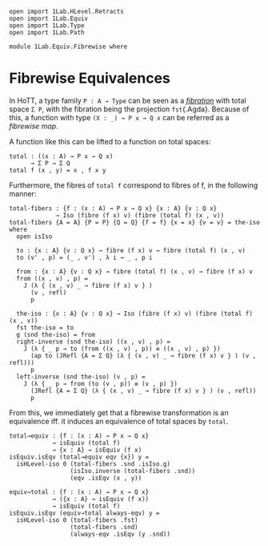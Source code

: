 ```
open import 1Lab.HLevel.Retracts
open import 1Lab.Equiv
open import 1Lab.Type
open import 1Lab.Path

module 1Lab.Equiv.Fibrewise where
```

# Fibrewise Equivalences

In HoTT, a type family `P : A → Type` can be seen as a [_fibration_]
with total space `Σ P`, with the fibration being the projection
`fst`{.Agda}. Because of this, a function with type `(X : _) → P x → Q
x` can be referred as a _fibrewise map_.

[_fibration_]: https://ncatlab.org/nlab/show/fibration

A function like this can be lifted to a function on total spaces:

<!--
```
private variable
  ℓ : Level
  A B : Type ℓ
  P Q : A → Type ℓ
```
-->

```
total : ((x : A) → P x → Q x)
      → Σ P → Σ Q
total f (x , y) = x , f x y
```

Furthermore, the fibres of `total f` correspond to fibres of f, in the
following manner:

```
total-fibers : {f : (x : A) → P x → Q x} {x : A} {v : Q x}
             → Iso (fibre (f x) v) (fibre (total f) (x , v))
total-fibers {A = A} {P = P} {Q = Q} {f = f} {x = x} {v = v} = the-iso where
  open isIso

  to : {x : A} {v : Q x} → fibre (f x) v → fibre (total f) (x , v)
  to (v' , p) = (_ , v') , λ i → _ , p i

  from : {x : A} {v : Q x} → fibre (total f) (x , v) → fibre (f x) v
  from ((x , v) , p) =
    J (λ { (x , v) _ → fibre (f x) v } )
      (v , refl)
      p
  
  the-iso : {x : A} {v : Q x} → Iso (fibre (f x) v) (fibre (total f) (x , v))
  fst the-iso = to
  g (snd the-iso) = from
  right-inverse (snd the-iso) ((x , v) , p) =
    J (λ { _ p → to (from ((x , v) , p)) ≡ ((x , v) , p) })
      (ap to (JRefl {A = Σ Q} (λ { (x , v) _ → fibre (f x) v } ) (v , refl)))
      p
  left-inverse (snd the-iso) (v , p) =
    J (λ { _ p → from (to (v , p)) ≡ (v , p) })
      (JRefl {A = Σ Q} (λ { (x , v) _ → fibre (f x) v } ) (v , refl))
      p
```

From this, we immediately get that a fibrewise transformation is an
equivalence iff. it induces an equivalence of total spaces by `total`.

```
total→equiv : {f : (x : A) → P x → Q x}
            → isEquiv (total f)
            → {x : A} → isEquiv (f x)
isEquiv.isEqv (total→equiv eqv {x}) y =
  isHLevel-iso 0 (total-fibers .snd .isIso.g)
                 (isIso.inverse (total-fibers .snd))
                 (eqv .isEqv (x , y))

equiv→total : {f : (x : A) → P x → Q x}
            → ({x : A} → isEquiv (f x))
            → isEquiv (total f)
isEquiv.isEqv (equiv→total always-eqv) y =
  isHLevel-iso 0 (total-fibers .fst)
                 (total-fibers .snd)
                 (always-eqv .isEqv (y .snd))
```